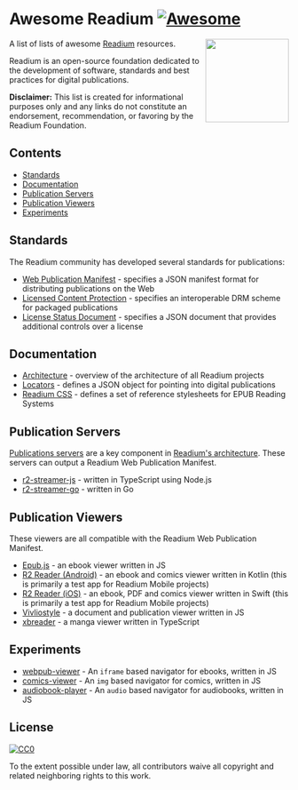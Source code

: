 # Awesome Readium [![Awesome](https://cdn.rawgit.com/sindresorhus/awesome/d7305f38d29fed78fa85652e3a63e154dd8e8829/media/badge.svg)](https://github.com/sindresorhus/awesome)

[<img src="https://readium.org/assets/logos/readium-logo.png" align="right" width="150">](http://readium.org/)

A list of lists of awesome [Readium](https://readium.org/) resources.

Readium is an open-source foundation dedicated to the development of software, standards and best practices for digital publications.

**Disclaimer:** This list is created for informational purposes only and any links do not constitute an endorsement, recommendation, or favoring by the Readium Foundation.

## Contents

* [Standards](#standards)
* [Documentation](#documentation)
* [Publication Servers](#publication-servers)
* [Publication Viewers](#publication-viewers)
* [Experiments](#experiments)

## Standards

The Readium community has developed several standards for publications:

* [Web Publication Manifest](https://readium.org/webpub-manifest/) - specifies a JSON manifest format for distributing publications on the Web
* [Licensed Content Protection](https://readium.org/lcp-specs/) - specifies an interoperable DRM scheme for packaged publications
* [License Status Document](https://readium.org/lcp-specs/) - specifies a JSON document that provides additional controls over a license

## Documentation

* [Architecture](https://readium.org/architecture/) - overview of the architecture of all Readium projects
* [Locators](https://readium.org/architecture/locators/) - defines a JSON object for pointing into digital publications
* [Readium CSS](https://readium.org/readium-css/docs/) - defines a set of reference stylesheets for EPUB Reading Systems

## Publication Servers

[Publications servers](https://readium.org/architecture/server/) are a key component in [Readium's architecture](https://readium.org/architecture/). These servers can output a Readium Web Publication Manifest.

* [r2-streamer-js](https://github.com/readium/r2-streamer-js) - written in TypeScript using Node.js
* [r2-streamer-go](https://github.com/readium/r2-streamer-go) - written in Go

## Publication Viewers

These viewers are all compatible with the Readium Web Publication Manifest.

* [Epub.js](https://github.com/futurepress/epub.js/) - an ebook viewer written in JS
* [R2 Reader (Android)](https://github.com/readium/r2-testapp-kotlin) - an ebook and comics viewer written in Kotlin (this is primarily a test app for Readium Mobile projects)
* [R2 Reader (iOS)](https://github.com/readium/r2-testapp-swift) - an ebook, PDF and comics viewer written in Swift (this is primarily a test app for Readium Mobile projects)
* [Vivliostyle](https://vivliostyle.org/) - a document and publication viewer written in JS
* [xbreader](https://github.com/chocolatkey/xbreader) - a manga viewer written in TypeScript

## Experiments

* [webpub-viewer](https://github.com/HadrienGardeur/webpub-viewer) - An `iframe` based navigator for ebooks, written in JS
* [comics-viewer](https://github.com/HadrienGardeur/comics-viewer) - An `img` based navigator for comics, written in JS
* [audiobook-player](https://github.com/HadrienGardeur/audiobook-player) - An `audio` based navigator for audiobooks, written in JS


## License

[![CC0](http://mirrors.creativecommons.org/presskit/buttons/88x31/svg/cc-zero.svg)](https://creativecommons.org/publicdomain/zero/1.0/)

To the extent possible under law, all contributors waive all copyright and related neighboring rights to this work.